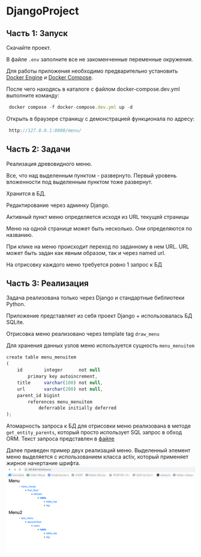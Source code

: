 # DjangoProject

## Часть 1: Запуск

Скачайте проект.

В файле `.env` заполните все не закоменченные переменные окружения.

Для работы приложения необходимо предварительно установить [Docker Engine](https://docs.docker.com/engine/install/) 
и [Docker Compose](https://docs.docker.com/compose/install/).

После чего находясь в каталоге с файлом docker-compose.dev.yml выполните команду:

```js
 docker compose -f docker-compose.dev.yml up -d
```
Открыть в браузере страницу с демонстрацией функционала по адресу:
```js
 http://127.0.0.1:8000/menu/
```
## Часть 2: Задачи

Реализация древовидного меню.

Все, что над выделенным пунктом - развернуто. Первый уровень вложенности под выделенным пунктом тоже развернут.

Хранится в БД.

Редактирование через админку Django.

Активный пункт меню определяется исходя из URL текущей страницы

Меню на одной странице может быть несколько. Они определяются по названию.

При клике на меню происходит переход по заданному в нем URL. URL может быть задан как явным образом, так и через named url.

На отрисовку каждого меню требуется ровно 1 запрос к БД

## Часть 3: Реализация

Задача реализована только через Django и стандартные библиотеки Python.

Приложение представляет из себя проект Django + использовалась БД SQLite.

Отрисовка меню реализовано через template tag `draw_menu`

Для хранения данных узлов меню используется сущность `menu_menuitem`
```js
create table menu_menuitem
(
    id        integer      not null
        primary key autoincrement,
    title     varchar(100) not null,
    url       varchar(200) not null,
    parent_id bigint
        references menu_menuitem
            deferrable initially deferred
);
```
Атомарность запроса к БД для отрисовки меню реализована в методе `get_entity_parents`, который просто использует SQL запрос в обход ORM. Текст запроса предcтавлен в [файле](https://github.com/Xei201/djangoProject/blob/main/menu/sql/get_three_menu.py)

Далее приведен пример двух реализаций меню. Выделенный элемент меню выделяется с использованием класса activ, который применяет жирное начертание шрифта.
![img.png](menu/static/images/img.png)



